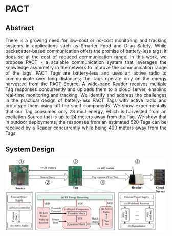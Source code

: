 # PACT
## Abstract

<div align="justify">There is a growing need for low-cost or no-cost monitoring and tracking systems in applications such as Smarter Food and Drug Safety. While backscatter-based communication offers the promise of battery-less tags, it does so at the cost of reduced communication range. In this work, we propose PACT - a scalable communication system that leverages the knowledge asymmetry in the network to improve the communication range of the tags. PACT Tags are battery-less and uses an active radio to communicate over long distances; the Tags operate only on the energy harvested from the PACT Source. A wide-band Reader receives multiple Tag responses concurrently and uploads them to a cloud server, enabling real-time monitoring and tracking. We identify and address the challenges in the practical design of battery-less PACT Tags with active radio and prototype them using off-the-shelf components. We show experimentally that our Tag consumes only 23 muJ energy, which is harvested from an excitation Source that is up to 24 meters away from the Tag. We show that in outdoor deployments, the responses from an estimated 520 Tags can be received by a Reader concurrently while being 400 meters away from the Tags.

## System Design

![PACT Framework](Figures/Block_Diagram_3.jpg)
